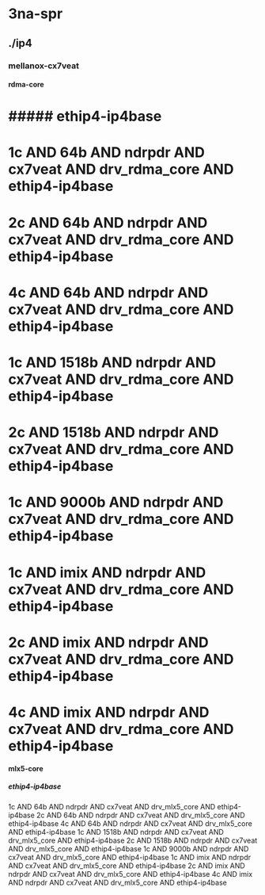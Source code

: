 # 3na-spr
## ./ip4
### mellanox-cx7veat
#### rdma-core
# ##### ethip4-ip4base
# 1c AND 64b AND ndrpdr AND cx7veat AND drv_rdma_core AND ethip4-ip4base
# 2c AND 64b AND ndrpdr AND cx7veat AND drv_rdma_core AND ethip4-ip4base
# 4c AND 64b AND ndrpdr AND cx7veat AND drv_rdma_core AND ethip4-ip4base
# 1c AND 1518b AND ndrpdr AND cx7veat AND drv_rdma_core AND ethip4-ip4base
# 2c AND 1518b AND ndrpdr AND cx7veat AND drv_rdma_core AND ethip4-ip4base
# 1c AND 9000b AND ndrpdr AND cx7veat AND drv_rdma_core AND ethip4-ip4base
# 1c AND imix AND ndrpdr AND cx7veat AND drv_rdma_core AND ethip4-ip4base
# 2c AND imix AND ndrpdr AND cx7veat AND drv_rdma_core AND ethip4-ip4base
# 4c AND imix AND ndrpdr AND cx7veat AND drv_rdma_core AND ethip4-ip4base
#### mlx5-core
##### ethip4-ip4base
1c AND 64b AND ndrpdr AND cx7veat AND drv_mlx5_core AND ethip4-ip4base
2c AND 64b AND ndrpdr AND cx7veat AND drv_mlx5_core AND ethip4-ip4base
4c AND 64b AND ndrpdr AND cx7veat AND drv_mlx5_core AND ethip4-ip4base
1c AND 1518b AND ndrpdr AND cx7veat AND drv_mlx5_core AND ethip4-ip4base
2c AND 1518b AND ndrpdr AND cx7veat AND drv_mlx5_core AND ethip4-ip4base
1c AND 9000b AND ndrpdr AND cx7veat AND drv_mlx5_core AND ethip4-ip4base
1c AND imix AND ndrpdr AND cx7veat AND drv_mlx5_core AND ethip4-ip4base
2c AND imix AND ndrpdr AND cx7veat AND drv_mlx5_core AND ethip4-ip4base
4c AND imix AND ndrpdr AND cx7veat AND drv_mlx5_core AND ethip4-ip4base